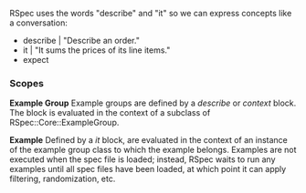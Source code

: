 RSpec uses the words "describe" and "it" so we can express concepts like a conversation:
* describe | "Describe an order."
* it | "It sums the prices of its line items."
* expect

### Scopes
**Example Group**
Example groups are defined by a *describe* or *context* block. The block is evaluated in the context of a subclass of RSpec::Core::ExampleGroup.

**Example**
Defined by a *it* block, are evaluated in the context of an instance of the example group class to which the example belongs. Examples are not executed when the spec file is loaded; instead, RSpec waits to run any examples until all spec files have been loaded, at which point it can apply filtering, randomization, etc.
